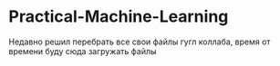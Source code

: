 # Practical-Machine-Learning

Недавно решил перебрать все свои файлы гугл коллаба, время от времени буду сюда загружать файлы
